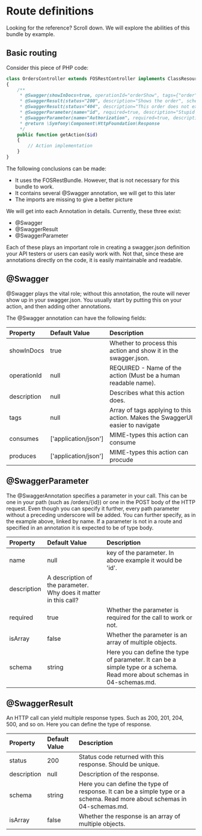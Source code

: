 # Route definitions

Looking for the reference? Scroll down. We will explore the abilities of this bundle by example.

## Basic routing
Consider this piece of PHP code:

```php
class OrdersController extends FOSRestController implements ClassResourceInterface
{
    /**
     * @Swagger(showInDocs=true, operationId="orderShow", tags={"order", "show"})
     * @SwaggerResult(status="200", description="Shows the order", schema="#Order")
     * @SwaggerResult(status="404", description="This order does not exist")
     * @SwaggerParameter(name="id", required=true, description="Stupid ID", schema="integer")
     * @SwaggerParameter(name="Authorization", required=true, description="Stupid header", schema="string", isHeader="true")
     * @return \Symfony\Component\HttpFoundation\Response
     */
    public function getAction($id)
    {
        // Action implementation
    }
}

```

The following conclusions can be made:

* It uses the FOSRestBundle. However, that is not necessary for this bundle to work.
* It contains several @Swagger annotation, we will get to this later
* The imports are missing to give a better picture

We will get into each Annotation in details. Currently, these three exist:

* @Swagger
* @SwaggerResult
* @SwaggerParameter

Each of these plays an important role in creating a swagger.json definition your API testers or users can easily work with.
Not that, since these are annotations directly on the code, it is easily maintainable and readable. 

## @Swagger

@Swagger plays the vital role; without this annotation, the route will never show up in your swagger.json. You usually start by putting this on your action, and then adding other annotations.

The @Swagger annotation can have the following fields:

| Property | Default Value | Description |
|:---------|:--------------|:------------|
| showInDocs | true | Whether to process this action and show it in the swagger.json. |
| operationId | null | REQUIRED - Name of the action (Must be a human readable name). |
| description | null | Describes what this action does. |
| tags | null | Array of tags applying to this action. Makes the SwaggerUI easier to navigate |
| consumes | ['application/json'] | MIME-types this action can consume |
| produces | ['application/json'] | MIME-types this action can procude |

## @SwaggerParameter

The @SwaggerAnnotation specifies a parameter in your call. This can be one in your path (such as /orders/{id}) or one in the POST body of the HTTP request.
Even though you can specify it further, every path parameter without a preceding underscore will be added. You can further specify, as in the example above, linked by name.
If a parameter is not in a route and specified in an annotation it is expected to be of type body. 

| Property | Default Value | Description |
|:---------|:--------------|:------------|
| name | null | key of the parameter. In above example it would be 'id'. |
| description | A description of the parameter. Why does it matter in this call? |
| required | true | Whether the parameter is required for the call to work or not. |
| isArray | false | Whether the parameter is an array of multiple objects. |
| schema | string | Here you can define the type of parameter. It can be a simple type or a schema. Read more about schemas in 04-schemas.md. |

## @SwaggerResult

An HTTP call can yield multiple response types. Such as 200, 201, 204, 500, and so on. Here you can define the type of response. 

| Property | Default Value | Description |
|:---------|:--------------|:------------|
| status | 200 | Status code returned with this response. Should be unique. |
| description | null | Description of the response. |
| schema | string | Here you can define the type of response. It can be a simple type or a schema. Read more about schemas in 04-schemas.md. |
| isArray | false | Whether the response is an array of multiple objects. |